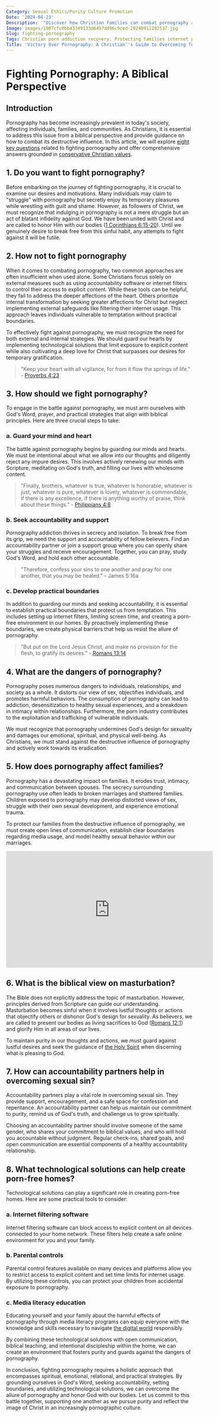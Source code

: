 ```yaml
---
Category: Sexual Ethics/Purity Culture Promotion
Date: '2024-04-23'
Description: '"Discover how Christian families can combat pornography addiction, uphold purity, and safeguard against online sexual sin with effective technology solutions and accountability partners."'
Image: images/1907cfc0bb43349133d6497dd96c9ced-20240911202537.jpg
Slug: fighting-pornography
Tags: Christian porn addiction recovery, Protecting families internet pornography, Biblical view masturbation purity, Accountability partners sexual sin, Porn-free homes technology solutions
Title: 'Victory Over Pornography: A Christian''s Guide to Overcoming Temptation'
---
```


# Fighting Pornography: A Biblical Perspective

## Introduction
Pornography has become increasingly prevalent in today's society, affecting individuals, families, and communities. As Christians, it is essential to address this issue from a biblical perspective and provide guidance on how to combat its destructive influence. In this article, we will explore [eight key questions](/preserving-traditional-marriage) related to fighting pornography and offer comprehensive answers grounded in [conservative Christian values](/academic-recognition-creationisn).

## 1. Do you want to fight pornography?
Before embarking on the journey of fighting pornography, it is crucial to examine our desires and motivations. Many individuals may claim to "struggle" with pornography but secretly enjoy its temporary pleasures while wrestling with guilt and shame. However, as followers of Christ, we must recognize that indulging in pornography is not a mere struggle but an act of blatant infidelity against God. We have been united with Christ and are called to honor Him with our bodies ([1 Corinthians 6:15-20](https://www.bibleref.com/1-Corinthians/6/1-Corinthians-6-15.html)). Until we genuinely desire to break free from this sinful habit, any attempts to fight against it will be futile.

## 2. How not to fight pornography
When it comes to combating pornography, two common approaches are often insufficient when used alone. Some Christians focus solely on external measures such as using accountability software or internet filters to control their access to explicit content. While these tools can be helpful, they fail to address the deeper affections of the heart. Others prioritize internal transformation by seeking greater affections for Christ but neglect implementing external safeguards like filtering their internet usage. This approach leaves individuals vulnerable to temptation without practical boundaries.

To effectively fight against pornography, we must recognize the need for both external and internal strategies. We should guard our hearts by implementing technological solutions that limit exposure to explicit content while also cultivating a deep love for Christ that surpasses our desires for temporary gratification.

> "Keep your heart with all vigilance, for from it flow the springs of life." - [Proverbs 4:23](https://www.bibleref.com/Proverbs/4/Proverbs-4-23.html)

## 3. How should we fight pornography?
To engage in the battle against pornography, we must arm ourselves with God's Word, prayer, and practical strategies that align with biblical principles. Here are three crucial steps to take:

### a. Guard your mind and heart
The battle against pornography begins by guarding our minds and hearts. We must be intentional about what we allow into our thoughts and diligently reject any impure desires. This involves actively renewing our minds with Scripture, meditating on God's truth, and filling our lives with wholesome content.

> "Finally, brothers, whatever is true, whatever is honorable, whatever is just, whatever is pure, whatever is lovely, whatever is commendable, if there is any excellence, if there is anything worthy of praise, think about these things." - [Philippians 4:8](https://www.bibleref.com/Philippians/4/Philippians-4-8.html)

### b. Seek accountability and support
Pornography addiction thrives in secrecy and isolation. To break free from its grip, we need the support and accountability of fellow believers. Find an accountability partner or join a support group where you can openly share your struggles and receive encouragement. Together, you can pray, study God's Word, and hold each other accountable.

> "Therefore, confess your sins to one another and pray for one another, that you may be healed." - James 5:16a

### c. Develop practical boundaries
In addition to guarding our minds and seeking accountability, it is essential to establish practical boundaries that protect us from temptation. This includes setting up internet filters, limiting screen time, and creating a porn-free environment in our homes. By proactively implementing these boundaries, we create physical barriers that help us resist the allure of pornography.

> "But put on the Lord Jesus Christ, and make no provision for the flesh, to gratify its desires." - [Romans 13:14](https://www.bibleref.com/Romans/13/Romans-13-14.html)

## 4. What are the dangers of pornography?
Pornography poses numerous dangers to individuals, relationships, and society as a whole. It distorts our view of sex, objectifies individuals, and promotes harmful behaviors. The consumption of pornography can lead to addiction, desensitization to healthy sexual experiences, and a breakdown in intimacy within relationships. Furthermore, the porn industry contributes to the exploitation and trafficking of vulnerable individuals.

We must recognize that pornography undermines God's design for sexuality and damages our emotional, spiritual, and physical well-being. As Christians, we must stand against the destructive influence of pornography and actively work towards its eradication.

## 5. How does pornography affect families?
Pornography has a devastating impact on families. It erodes trust, intimacy, and communication between spouses. The secrecy surrounding pornography use often leads to broken marriages and shattered families. Children exposed to pornography may develop distorted views of sex, struggle with their own sexual development, and experience emotional trauma.

To protect our families from the destructive influence of pornography, we must create open lines of communication, establish clear boundaries regarding media usage, and model healthy sexual behavior within our marriages.


<iframe width="560" height="315" src="https://www.youtube.com/embed/tprHmRCrexU" frameborder="0" allow="autoplay; encrypted-media" allowfullscreen></iframe>


## 6. What is the biblical view on masturbation?
The Bible does not explicitly address the topic of masturbation. However, principles derived from Scripture can guide our understanding. Masturbation becomes sinful when it involves lustful thoughts or actions that objectify others or dishonor God's design for sexuality. As believers, we are called to present our bodies as living sacrifices to God ([Romans 12:1](https://www.bibleref.com/Romans/12/Romans-12-1.html)) and glorify Him in all areas of our lives.

To maintain purity in our thoughts and actions, we must guard against lustful desires and seek the guidance of [the Holy Spirit](/conversion-therapy-support) when discerning what is pleasing to God.

## 7. How can accountability partners help in overcoming sexual sin?
Accountability partners play a vital role in overcoming sexual sin. They provide support, encouragement, and a safe space for confession and repentance. An accountability partner can help us maintain our commitment to purity, remind us of God's truth, and challenge us to grow spiritually.

Choosing an accountability partner should involve someone of the same gender, who shares your commitment to biblical values, and who will hold you accountable without judgment. Regular check-ins, shared goals, and open communication are essential components of a healthy accountability relationship.

## 8. What technological solutions can help create porn-free homes?
Technological solutions can play a significant role in creating porn-free homes. Here are some practical tools to consider:

### a. Internet filtering software
Internet filtering software can block access to explicit content on all devices connected to your home network. These filters help create a safe online environment for you and your family.

### b. Parental controls
Parental control features available on many devices and platforms allow you to restrict access to explicit content and set time limits for internet usage. By utilizing these controls, you can protect your children from accidental exposure to pornography.

### c. Media literacy education
Educating yourself and your family about the harmful effects of pornography through media literacy programs can equip everyone with the knowledge and skills necessary to navigate [the digital world](/alternative-platforms) responsibly.

By combining these technological solutions with open communication, biblical teaching, and intentional discipleship within the home, we can create an environment that fosters purity and guards against the dangers of pornography.

In conclusion, fighting pornography requires a holistic approach that encompasses spiritual, emotional, relational, and practical strategies. By grounding ourselves in God's Word, seeking accountability, setting boundaries, and utilizing technological solutions, we can overcome the allure of pornography and honor God with our bodies. Let us commit to this battle together, supporting one another as we pursue purity and reflect the image of Christ in an increasingly pornographic culture.